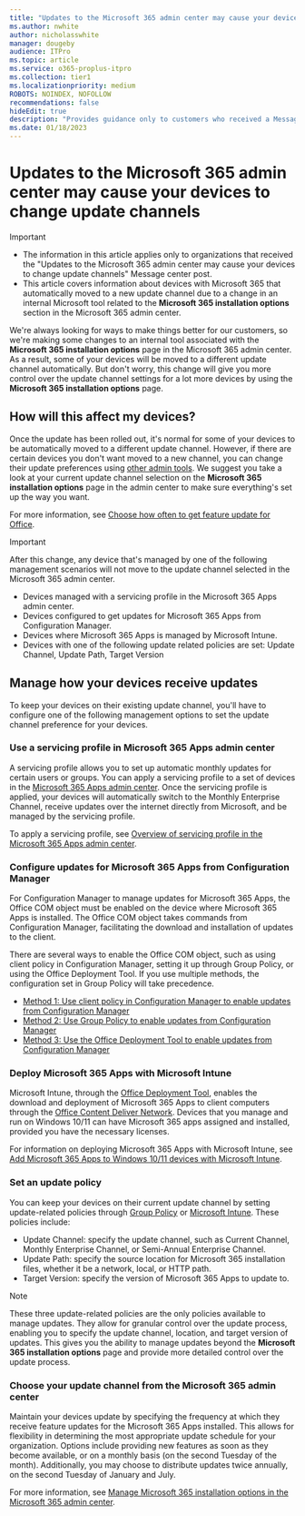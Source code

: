 ```yaml
---
title: "Updates to the Microsoft 365 admin center may cause your devices to change update channels"
ms.author: nwhite
author: nicholasswhite
manager: dougeby
audience: ITPro
ms.topic: article
ms.service: o365-proplus-itpro
ms.collection: tier1
ms.localizationpriority: medium
ROBOTS: NOINDEX, NOFOLLOW
recommendations: false
hideEdit: true
description: "Provides guidance only to customers who received a Message center post about updates to the Microsoft 365 update channels in the Microsoft 365 admin center."
ms.date: 01/18/2023
---
```


# Updates to the Microsoft 365 admin center may cause your devices to change update channels 

> [!IMPORTANT]
>
>- The information in this article applies only to organizations that received the "Updates to the Microsoft 365 admin center may cause your devices to change update channels" Message center post.
>- This article covers information about devices with Microsoft 365 that automatically moved to a new update channel due to a change in an internal Microsoft tool related to the **Microsoft 365 installation options** section in the Microsoft 365 admin center. 

We're always looking for ways to make things better for our customers, so we're making some changes to an internal tool associated with the **Microsoft 365 installation options** page in the Microsoft 365 admin center. As a result, some of your devices will be moved to a different update channel automatically. But don't worry, this change will give you more control over the update channel settings for a lot more devices by using the **Microsoft 365 installation options** page.

## How will this affect my devices?

Once the update has been rolled out, it's normal for some of your devices to be automatically moved to a different update channel. However, if there are certain devices you don't want moved to a new channel, you can change their update preferences using [other admin tools](#manage-how-your-devices-receive-updates). We suggest you take a look at your current update channel selection on the **Microsoft 365 installation options** page in the admin center to make sure everything's set up the way you want.

For more information, see [Choose how often to get feature update for Office](../manage-software-download-settings-office-365.md#choose-how-often-to-get-feature-updates-for-office).

> [!IMPORTANT] 
> After this change, any device that's managed by one of the following management scenarios will not move to the update channel selected in the Microsoft 365 admin center.
>
> - Devices managed with a servicing profile in the Microsoft 365 Apps admin center.
> - Devices configured to get updates for Microsoft 365 Apps from Configuration Manager.
> - Devices where Microsoft 365 Apps is managed by Microsoft Intune.
> - Devices with one of the following update related policies are set: Update Channel, Update Path, Target Version

## Manage how your devices receive updates

To keep your devices on their existing update channel, you'll have to configure one of the following management options to set the update channel preference for your devices.

### Use a servicing profile in Microsoft 365 Apps admin center

A servicing profile allows you to set up automatic monthly updates for certain users or groups. You can apply a servicing profile to a set of devices in the [Microsoft 365 Apps admin center](https://config.office.com). Once the servicing profile is applied, your devices will automatically switch to the Monthly Enterprise Channel, receive updates over the internet directly from Microsoft, and be managed by the servicing profile.

To apply a servicing profile, see [Overview of servicing profile in the Microsoft 365 Apps admin center](../admincenter/servicing-profile.md).

### Configure updates for Microsoft 365 Apps from Configuration Manager

For Configuration Manager to manage updates for Microsoft 365 Apps, the Office COM object must be enabled on the device where Microsoft 365 Apps is installed. The Office COM object takes commands from Configuration Manager, facilitating the download and installation of updates to the client.

There are several ways to enable the Office COM object, such as using client policy in Configuration Manager, setting it up through Group Policy, or using the Office Deployment Tool. If you use multiple methods, the configuration set in Group Policy will take precedence.

- [Method 1: Use client policy in Configuration Manager to enable updates from Configuration Manager](../manage-microsoft-365-apps-updates-configuration-manager.md#method-1-use-client-policy-in-configuration-manager-to-enable-updates-from-configuration-manager)
- [Method 2: Use Group Policy to enable updates from Configuration Manager](../manage-microsoft-365-apps-updates-configuration-manager.md#method-2-use-group-policy-to-enable-updates-from-configuration-manager)
- [Method 3: Use the Office Deployment Tool to enable updates from Configuration Manager](../manage-microsoft-365-apps-updates-configuration-manager.md#method-3-use-the-office-deployment-tool-to-enable-updates-from-configuration-manager)

### Deploy Microsoft 365 Apps with Microsoft Intune

Microsoft Intune, through the [Office Deployment Tool](../overview-office-deployment-tool.md), enables the download and deployment of Microsoft 365 Apps to client computers through the [Office Content Deliver Network](../deploy-microsoft-365-apps-cloud.md). Devices that you manage and run on Windows 10/11 can have Microsoft 365 apps assigned and installed, provided you have the necessary licenses.

For information on deploying Microsoft 365 Apps with Microsoft Intune, see [Add Microsoft 365 Apps to Windows 10/11 devices with Microsoft Intune](/mem/intune/apps/apps-add-office365).

### Set an update policy

You can keep your devices on their current update channel by setting update-related policies through [Group Policy](../change-update-channels.md#change-the-update-channel-with-group-policy) or [Microsoft Intune](/mem/intune/configuration/administrative-templates-windows).
These policies include:

- Update Channel: specify the update channel, such as Current Channel, Monthly Enterprise Channel, or Semi-Annual Enterprise Channel.
- Update Path: specify the source location for Microsoft 365 installation files, whether it be a network, local, or HTTP path.
- Target Version: specify the version of Microsoft 365 Apps to update to.

> [!NOTE]
> These three update-related policies are the only policies available to manage updates. They allow for granular control over the update process, enabling you to specify the update channel, location, and target version of updates. This gives you the ability to manage updates beyond the **Microsoft 365 installation options** page and provide more detailed control over the update process.

### Choose your update channel from the Microsoft 365 admin center

Maintain your devices update by specifying the frequency at which they receive feature updates for the Microsoft 365 Apps installed. This allows for flexibility in determining the most appropriate update schedule for your organization. Options include providing new features as soon as they become available, or on a monthly basis (on the second Tuesday of the month). Additionally, you may choose to distribute updates twice annually, on the second Tuesday of January and July. 

For more information, see [Manage Microsoft 365 installation options in the Microsoft 365 admin center](../manage-software-download-settings-office-365.md).